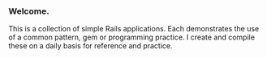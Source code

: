 ### Welcome.

This is a collection of simple Rails applications. Each demonstrates the use of a common pattern, gem or programming practice. I create and compile these on a daily basis for reference and practice.
